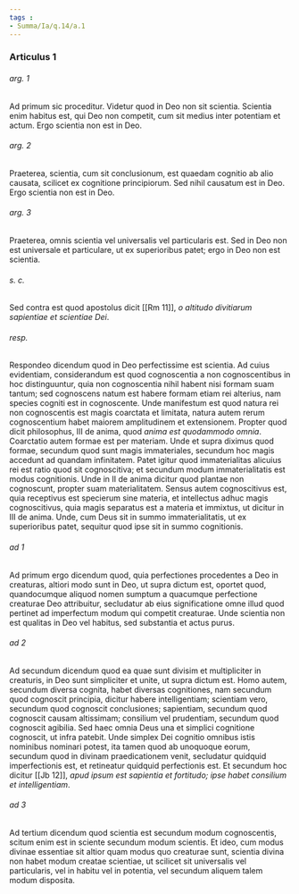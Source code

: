 ```yaml
---
tags : 
- Summa/Ia/q.14/a.1
---
```


### Articulus 1

###### arg. 1
Ad primum sic proceditur. Videtur quod in Deo non sit scientia. Scientia enim habitus est, qui Deo non competit, cum sit medius inter potentiam et actum. Ergo scientia non est in Deo.

###### arg. 2
Praeterea, scientia, cum sit conclusionum, est quaedam cognitio ab alio causata, scilicet ex cognitione principiorum. Sed nihil causatum est in Deo. Ergo scientia non est in Deo.

###### arg. 3
Praeterea, omnis scientia vel universalis vel particularis est. Sed in Deo non est universale et particulare, ut ex superioribus patet; ergo in Deo non est scientia.

###### s. c.
Sed contra est quod apostolus dicit [[Rm 11]], *o altitudo divitiarum sapientiae et scientiae Dei*.

###### resp.
Respondeo dicendum quod in Deo perfectissime est scientia. Ad cuius evidentiam, considerandum est quod cognoscentia a non cognoscentibus in hoc distinguuntur, quia non cognoscentia nihil habent nisi formam suam tantum; sed cognoscens natum est habere formam etiam rei alterius, nam species cogniti est in cognoscente. Unde manifestum est quod natura rei non cognoscentis est magis coarctata et limitata, natura autem rerum cognoscentium habet maiorem amplitudinem et extensionem. Propter quod dicit philosophus, III de anima, quod *anima est quodammodo omnia*. Coarctatio autem formae est per materiam. Unde et supra diximus quod formae, secundum quod sunt magis immateriales, secundum hoc magis accedunt ad quandam infinitatem. Patet igitur quod immaterialitas alicuius rei est ratio quod sit cognoscitiva; et secundum modum immaterialitatis est modus cognitionis. Unde in II de anima dicitur quod plantae non cognoscunt, propter suam materialitatem. Sensus autem cognoscitivus est, quia receptivus est specierum sine materia, et intellectus adhuc magis cognoscitivus, quia magis separatus est a materia et immixtus, ut dicitur in III de anima. Unde, cum Deus sit in summo immaterialitatis, ut ex superioribus patet, sequitur quod ipse sit in summo cognitionis.

###### ad 1
Ad primum ergo dicendum quod, quia perfectiones procedentes a Deo in creaturas, altiori modo sunt in Deo, ut supra dictum est, oportet quod, quandocumque aliquod nomen sumptum a quacumque perfectione creaturae Deo attribuitur, secludatur ab eius significatione omne illud quod pertinet ad imperfectum modum qui competit creaturae. Unde scientia non est qualitas in Deo vel habitus, sed substantia et actus purus.

###### ad 2
Ad secundum dicendum quod ea quae sunt divisim et multipliciter in creaturis, in Deo sunt simpliciter et unite, ut supra dictum est. Homo autem, secundum diversa cognita, habet diversas cognitiones, nam secundum quod cognoscit principia, dicitur habere intelligentiam; scientiam vero, secundum quod cognoscit conclusiones; sapientiam, secundum quod cognoscit causam altissimam; consilium vel prudentiam, secundum quod cognoscit agibilia. Sed haec omnia Deus una et simplici cognitione cognoscit, ut infra patebit. Unde simplex Dei cognitio omnibus istis nominibus nominari potest, ita tamen quod ab unoquoque eorum, secundum quod in divinam praedicationem venit, secludatur quidquid imperfectionis est, et retineatur quidquid perfectionis est. Et secundum hoc dicitur [[Jb 12]], *apud ipsum est sapientia et fortitudo; ipse habet consilium et intelligentiam*.

###### ad 3
Ad tertium dicendum quod scientia est secundum modum cognoscentis, scitum enim est in sciente secundum modum scientis. Et ideo, cum modus divinae essentiae sit altior quam modus quo creaturae sunt, scientia divina non habet modum creatae scientiae, ut scilicet sit universalis vel particularis, vel in habitu vel in potentia, vel secundum aliquem talem modum disposita.

